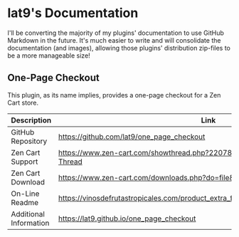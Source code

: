 # lat9's Documentation

I'll be converting the majority of my plugins' documentation to use GitHub Markdown in the future.  It's much easier to write and will consolidate the documentation (and images), allowing those plugins' distribution zip-files to be a more manageable size!

## One-Page Checkout

This plugin, as its name implies, provides a one-page checkout for a Zen Cart store.

| Description | Link |
| ----------- | ----- |
| GitHub Repository | https://github.com/lat9/one_page_checkout |
| Zen Cart Support | https://www.zen-cart.com/showthread.php?220781-One-Page-Checkout-Support-Thread |
| Zen Cart Download | https://www.zen-cart.com/downloads.php?do=file&id=2095 |
| On-Line Readme | https://vinosdefrutastropicales.com/product_extra_files/one_page_checkout/readme.html |
| Additional Information | https://lat9.github.io/one_page_checkout |
